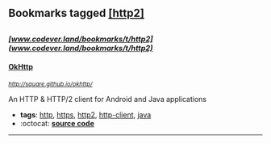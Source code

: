 ## Bookmarks tagged [[http2]](https://www.codever.land/search?q=[http2])

_<sup><sup>[www.codever.land/bookmarks/t/http2](www.codever.land/bookmarks/t/http2)</sup></sup>_
---
#### [OkHttp](http://square.github.io/okhttp/)
_<sup>http://square.github.io/okhttp/</sup>_

An HTTP & HTTP/2 client for Android and Java applications
* **tags**: [http](../tagged/http.md), [https](../tagged/https.md), [http2](../tagged/http2.md), [http-client](../tagged/http-client.md), [java](../tagged/java.md)
* :octocat: **[source code](https://github.com/square/okhttp)**
---
